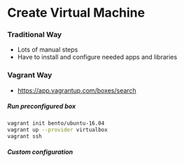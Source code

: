 # Create Virtual Machine
### Traditional Way
- Lots of manual steps
- Have to install and configure needed apps and libraries

### Vagrant Way
- https://app.vagrantup.com/boxes/search

##### Run preconfigured box
```bash
vagrant init bento/ubuntu-16.04
vagrant up --provider virtualbox
vagrant ssh
```

##### Custom configuration


